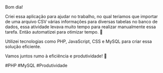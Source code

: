 Bom dia!

Criei essa aplicação para ajudar no trabalho, no qual teriamos que importar de uma arquivo CSV várias informações para diversas tabelas no banco de dados, essa atividade levava muito tempo para realizar manualmente essa tarefa. Então automatizei para otimizar tempo. 🚀

Utilizei tecnologias como PHP, JavaScript, CSS e MySQL para criar essa solução eficiente.

Vamos juntos rumo à eficiência e produtividade! 💪

#PHP #MySQL #Produtividade

